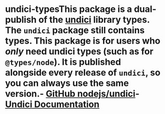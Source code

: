 # undici-typesThis package is a dual-publish of the [undici](https://www.npmjs.com/package/undici) library types. The `undici` package **still contains types**. This package is for users who _only_ need undici types (such as for `@types/node`). It is published alongside every release of `undici`, so you can always use the same version.- [GitHub nodejs/undici](https://github.com/nodejs/undici)- [Undici Documentation](https://undici.nodejs.org/#/)
